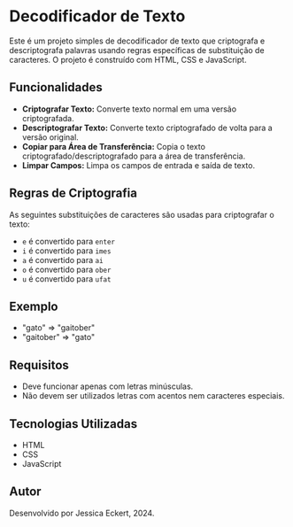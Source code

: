 # Decodificador de Texto

Este é um projeto simples de decodificador de texto que criptografa e descriptografa palavras usando regras específicas de substituição de caracteres. O projeto é construído com HTML, CSS e JavaScript.

## Funcionalidades

- **Criptografar Texto:** Converte texto normal em uma versão criptografada.
- **Descriptografar Texto:** Converte texto criptografado de volta para a versão original.
- **Copiar para Área de Transferência:** Copia o texto criptografado/descriptografado para a área de transferência.
- **Limpar Campos:** Limpa os campos de entrada e saída de texto.

## Regras de Criptografia

As seguintes substituições de caracteres são usadas para criptografar o texto:

- `e` é convertido para `enter`
- `i` é convertido para `imes`
- `a` é convertido para `ai`
- `o` é convertido para `ober`
- `u` é convertido para `ufat`

## Exemplo

- "gato" => "gaitober"
- "gaitober" => "gato"

## Requisitos

- Deve funcionar apenas com letras minúsculas.
- Não devem ser utilizados letras com acentos nem caracteres especiais.


## Tecnologias Utilizadas

- HTML
- CSS
- JavaScript



## Autor

Desenvolvido por Jessica Eckert, 2024.

